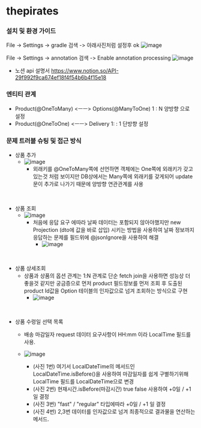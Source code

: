 # thepirates

### 설치 및 환경 가이드
File -> Settings -> gradle 검색 -> 아래사진처럼 설정후 ok
![image](https://user-images.githubusercontent.com/25544668/158130789-cde957f2-ab93-4b54-88ae-be26228f7414.png)

File -> Settings -> annotation 검색 -> Enable annotation processing
![image](https://user-images.githubusercontent.com/25544668/158130868-23238ecd-ec61-43a5-8a3d-2cc2902df571.png)



- 노션 api 설명서 
https://www.notion.so/API-29f992f9ca674ef18f4f54b6b4f15e18

### 엔티티 관계
- Product(@OneToMany) <ㅡㅡ> Options(@ManyToOne) 1 : N 양방향 으로 설정 
- Product(@OneToOne) <ㅡㅡ> Delivery 1: : 1 단방향 설정
  
### 문제 트러블 슈팅 및 접근 방식

- 상품 추가
  - ![image](https://user-images.githubusercontent.com/25544668/160293266-f299381a-6c14-49fa-98e9-00129ce06150.png)
    - 외래키를 @OneToMany쪽에 선언하면 객체에는 One쪽에 외래키가 갖고있는것 처럼 보이지만 DB상에서는 Many쪽에 외래키를 갖게되어 update 문이 추가로 나가기 때문에 양방향 연관관계를 사용  

<br />

- 상품 조회
  - ![image](https://user-images.githubusercontent.com/25544668/160293376-d38d49b5-2206-4460-85ae-3ae1284e312d.png)
    - 처음에 응답 요구 에따라 날짜 데이터는 포함되지 않아야했지만 new Projection (dto에 값을 바로 삽입) 시키는 방법을 사용하여 날짜 정보까지 응답하는 문제를 필드위에 @jsonIgnore을 사용하여 해결
      - ![image](https://user-images.githubusercontent.com/25544668/160293457-304e3cc4-50ed-44f5-9a41-c7626c8d96a8.png)

<br />

- 상품 상세조회
  - 상품과 상품의 옵션 관계는 1:N 관계로 단순 fetch join을 사용하면 성능상 더 좋을것 같지만 궁금증으로 먼저 product 필드정보를 먼저 조회 후 도출된 product Id값을 Option 테이블의 인자값으로 넘겨 조회하는 방식으로 구현
    - ![image](https://user-images.githubusercontent.com/25544668/160293767-a8a64150-1379-46e4-a079-18f78698aba5.png)

<br />

- 상품 수령일 선택 목록
  - 배송 마감일자 request 데이터 요구사항이 HH:mm 이라 LocalTime 필드를 사용.
    
  -  ![image](https://user-images.githubusercontent.com/25544668/160294208-a898e0b3-78ad-4c8a-b599-ed8d6d3d42d1.png)
     - (사진 1번) 여기서 LocalDateTime의 메서드인 LocalDateTime.isBefore()을 사용하여 마감일자를 쉽게 구별하기위해 LocalTime 필드를 LocalDateTime으로 변경   
     - (사진 2번) 현재시간.isBefore(마감시간) true false 사용하여 +0일 / +1일 결정
     - (사진 3번) "fast" / "regular" 타입에따라 +0일 / +1 일 결정
     - (사진 4번) 2,3번 데이터를 인자값으로 넘겨 최종적으로 결과물을 연산하는 메서드.
    
     
